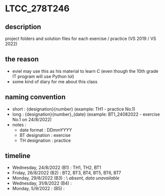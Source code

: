 # LTCC_278T246
## description 
project folders and solution files for each exercise / practice (VS 2019 / VS 2022)

## the reason
- eviel may use this as his material to learn C (even though the 10th grade IT program will use Python lol)
- some kind of diary for me about this class

## naming convention
- short : {designation}{number} (example: TH1 - practice No.1)
- long : {designation}{number}_{date} (example: BT1_24082022 - exercise No.1 on 24/8/2022)
- notes :
  - date format : DDmmYYYY
  - BT designation : exercise
  - TH designation : practice

## timeline
- Wednesday, 24/8/2022 (B1) : TH1, TH2, BT1
- Friday, 26/8/2022 (B2) : BT2, BT3, BT4, BT5, BT6, BT7
- Monday, 29/8/2022 (B3) : \\ *absent, data unavailable*
- Wednesday, 31/8/2022 (B4) : 
- Monday, 5/9/2022 : (B5) :
